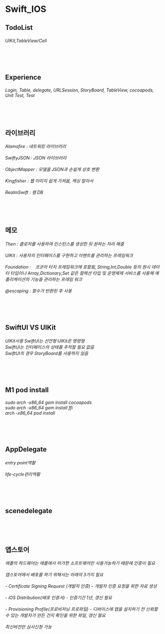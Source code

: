 # Swift_IOS
<h2>TodoList</h2>
<h6>
UIKit,TableView/Cell　
</h6>
<br><br> 

<h2>Experience</h2>
<h6>
Login, Table,
delegate, URLSession, StoryBoard, TableView, cocoapods, Unit Test, Test
</h6>
<br><br>

<h2>라이브러리</h2>
<h6>
Alamofire : 네트워킹 라이브러리<br><br>
SwiftyJSON : JSON 라이브러리<br><br>
ObjectMapper : 모델을 JSON과 손쉽게 상호 변환<br><br>
Kingfisher : 웹 이미지 쉽게 가져옴, 캐싱 알아서<br><br>
RealmSwift : 렘 DB 
</h6>
<br><br>

<h2>메모</h2>
<h6>
Then : 클로저를 사용하여 인스턴스를 생성한 뒤 원하는 처리 해줌<br><br>
UIKit : 사용자의 인터페이스를 구현하고 이벤트를 관리하는 프레임워크　<br><br>
Foundation :　코코아 터치 프레임워크에 포함됨, String,Int,Double 등의 원시 데이터 타입이나 Array,Dictionary,Set 같은 컬렉션 타입 및 운영체제 서비스를 사용해 애플리케이션의 기능을 관리하는 프레임 워크<br><br>
@escaping : 함수가 반환된 후 사용  
</h6>
<br><br>

<h2>SwiftUI VS UIKit </h2>
<h6>
UIKit사용
SwiftUI는 선언형 UIKit은 명령형 <br>
SwiftUI는 인터페이스의 상태를 추적할 필요 없음 <br>
SwiftUI의 경우 StoryBoard를 사용하지 않음 
</h6>
<br><br>

<h2>M1 pod install </h2> 
<h6>
sudo arch -x86_64 gem install cocoapods<br>
sudo arch -x86_64 gem install ffi<br>
arch -x86_64 pod install
</h6>
<br><br>

<h2>AppDelegate </h2> 
<h6>
entry point역활<br><br>
life-cycle관리역활
</h6>
<br><br>

<h2>scenedelegate </h2> 
<h6>
</h6>
<br><br>

<h2>앱스토어</h2> 
<h6>
애플의 하드웨어는 애플에서 허가한 소프트웨어만 사용가능하기 때문에 인증이 필요<br><br>
	앱스토어에서 배포를 하기 위해서는 아래의 3가지 필요<br><br>
	- Certificate Signing Request (개발자 인증) - 개발자 인증 요청을 위한 자료 생성<br><br>
	- iOS Distribution(배포 인증서) - 인증기간 1년, 갱신 필요<br><br>
	- Provisioning Profile(프로비저닝 프로파일) - 디바이스에 앱을 설치하기 전 신뢰할 수 있는 개발자가 만든 건지 확인을 위한 파일, 갱신 필요<br><br>
최신버전만 심사신청 가능
</h6>
<br><br>
